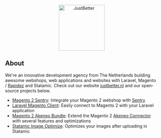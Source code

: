 <p align="center">
    <a href="https://justbetter.nl/">
        <picture>
            <source media="(prefers-color-scheme: dark)" srcset="https://github.com/justbetter/art/blob/master/justbetter-logo-white.svg?raw=true">
            <source media="(prefers-color-scheme: light)" srcset="https://github.com/justbetter/art/blob/master/justbetter-logo.svg?raw=true">
            <img alt="JustBetter" height="150px" src="https://github.com/justbetter/art/blob/master/justbetter-logo.svg?raw=true">
        </picture>
    </a>
</p>

## About

We're an innovative development agency from The Netherlands building awesome webshops, web applications and websites with Laravel, Magento / [Rapidez](https://github.com/rapidez) and Statamic. Check out our website [justbetter.nl](https://justbetter.nl/) and our open-source projects below.

* [Magento 2 Sentry](https://github.com/justbetter/magento2-sentry): Integrate your Magento 2 webshop with [Sentry](https://sentry.io)
* [Laravel Magento Client](https://github.com/justbetter/laravel-magento-client): Easily connect to Magento 2 with your Laravel application
* [Magento 2 Akeneo Bundle](https://github.com/justbetter/magento2-akeneo-bundle): Extend the Magento 2 [Akeneo Connector](https://github.com/akeneo/magento2-connector-community) with several features and optimizations
* [Statamic Image Optimize](https://github.com/justbetter/statamic-image-optimize): Optimizes your images after uploading in Statamic
